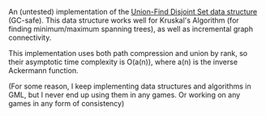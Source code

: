 An (untested) implementation of the [Union-Find Disjoint Set data structure](https://en.wikipedia.org/wiki/Disjoint-set_data_structure) (GC-safe). This data structure works well for Kruskal's Algorithm (for finding minimum/maximum spanning trees), as well as incremental graph connectivity.

This implementation uses both path compression and union by rank, so their asymptotic time complexity is O(a(n)), where a(n) is the inverse Ackermann function.

(For some reason, I keep implementing data structures and algorithms in GML, but I never end up using them in any games. Or working on any games in any form of consistency)